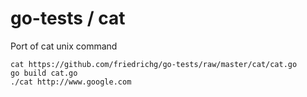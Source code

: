 go-tests / cat
========

Port of cat unix command

	cat https://github.com/friedrichg/go-tests/raw/master/cat/cat.go
	go build cat.go
	./cat http://www.google.com
